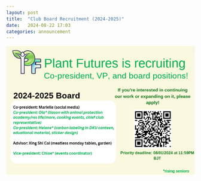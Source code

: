 ```yaml
---
layout: post
title:  "Club Board Recruitment (2024-2025)"
date:   2024-08-22 17:03
categories: announcement
---
```


![Poster of Recruitment](/images/2024/recruitment-2024-2025.png)
